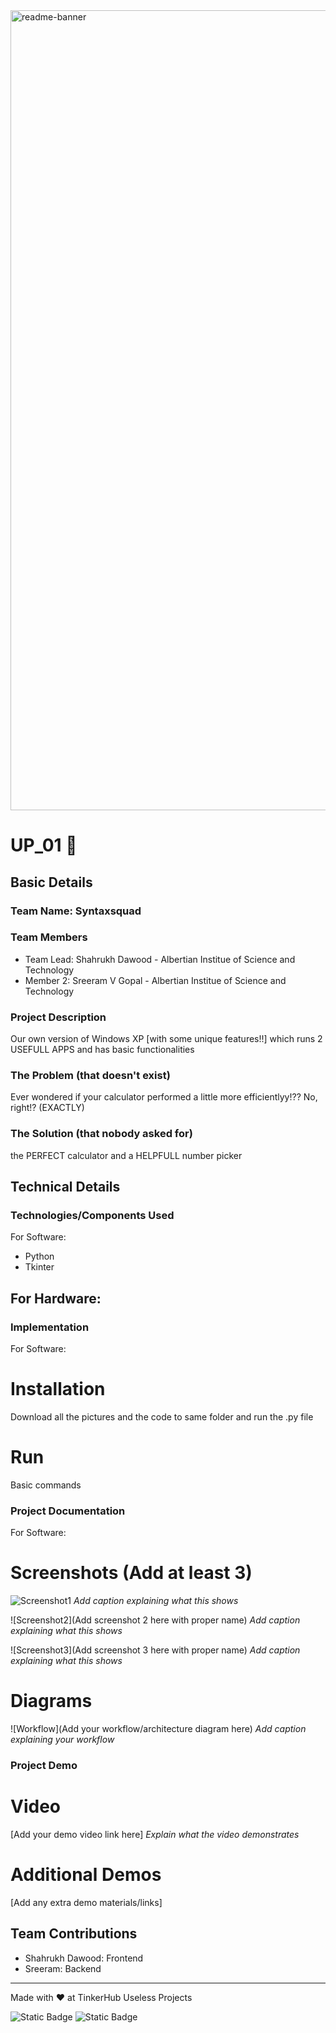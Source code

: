 <img width="1280" alt="readme-banner" src="https://github.com/user-attachments/assets/35332e92-44cb-425b-9dff-27bcf1023c6c">

# UP_01 🎯


## Basic Details
### Team Name: Syntaxsquad


### Team Members
- Team Lead: Shahrukh Dawood - Albertian Institue of Science and Technology
- Member 2: Sreeram V Gopal - Albertian Institue of Science and Technology

### Project Description
Our own version of Windows XP [with some unique features!!] which runs 2 USEFULL APPS and has basic functionalities

### The Problem (that doesn't exist)
Ever wondered if your calculator performed a little more efficientlyy!??
No, right!? (EXACTLY)

### The Solution (that nobody asked for)
the PERFECT calculator and a HELPFULL number picker

## Technical Details
### Technologies/Components Used
For Software:
- Python
- Tkinter

For Hardware:
-------

### Implementation
For Software:
# Installation
Download all the pictures and the code to same folder and run the .py file

# Run
Basic commands

### Project Documentation
For Software:

# Screenshots (Add at least 3)
![Screenshot1](https://drive.google.com/file/d/1HwapkFB7wEYQIohdUPXnaerHbytmoL4-/view?usp=drive_link)
*Add caption explaining what this shows*

![Screenshot2](Add screenshot 2 here with proper name)
*Add caption explaining what this shows*

![Screenshot3](Add screenshot 3 here with proper name)
*Add caption explaining what this shows*

# Diagrams
![Workflow](Add your workflow/architecture diagram here)
*Add caption explaining your workflow*

### Project Demo
# Video
[Add your demo video link here]
*Explain what the video demonstrates*

# Additional Demos
[Add any extra demo materials/links]

## Team Contributions
- Shahrukh Dawood: Frontend
- Sreeram: Backend

---
Made with ❤️ at TinkerHub Useless Projects 

![Static Badge](https://img.shields.io/badge/TinkerHub-24?color=%23000000&link=https%3A%2F%2Fwww.tinkerhub.org%2F)
![Static Badge](https://img.shields.io/badge/UselessProject--24-24?link=https%3A%2F%2Fwww.tinkerhub.org%2Fevents%2FQ2Q1TQKX6Q%2FUseless%2520Projects)

